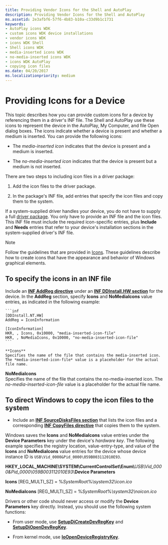 ```yaml
---
title: Providing Vendor Icons for the Shell and AutoPlay
description: Providing Vendor Icons for the Shell and AutoPlay
ms.assetid: 2e3afbf6-57f6-4b83-b10a-c33d9b1c1731
keywords:
- AutoPlay icons WDK
- custom icons WDK device installations
- vendor icons WDK
- icons WDK Shell
- Shell icons WDK
- media-inserted icons WDK
- no-media-inserted icons WDK
- icons WDK AutoPlay
- copying icon files
ms.date: 04/20/2017
ms.localizationpriority: medium
---
```


# Providing Icons for a Device


This topic describes how you can provide custom icons for a device by referencing them in a driver's INF file. The Shell and AutoPlay use these icons to represent the device in the AutoPlay, My Computer, and file Open dialog boxes. The icons indicate whether a device is present and whether a medium is inserted. You can provide the following icons:

-   The *media-inserted icon* indicates that the device is present and a medium is inserted.

-   The *no-media-inserted icon* indicates that the device is present but a medium is not inserted.


There are two steps to including icon files in a driver package:

1.  Add the icon files to the driver package.

2.  In the package's INF file, add entries that specify the icon files and copy them to the system.

If a system-supplied driver handles your device, you do not have to supply a full [driver package](driver-packages.md). You only have to provide an INF file and the icon files. This INF file must include the required icon-specific entries, plus **Include** and **Needs** entries that refer to your device's installation sections in the system-supplied driver's INF file.

> [!NOTE]
> Follow the guidelines that are provided in [Icons](https://docs.microsoft.com/windows/win32/uxguide/vis-icons). These guidelines describe how to create icons that have the appearance and behavior of Windows graphical elements.

## To specify the icons in an INF file

Include an [**INF AddReg directive**](inf-addreg-directive.md) under an [**INF DDInstall.HW section**](inf-ddinstall-hw-section.md) for the device. In the **AddReg** section, specify **Icons** and **NoMediaIcons** value entries, as indicated in the following example:

    ```inf
    [DDInstall.NT.HW]
    AddReg = IconInformation

    [IconInformation]
    HKR, , Icons, 0x10000, "media-inserted-icon-file"
    HKR, , NoMediaIcons, 0x10000, "no-media-inserted-icon-file"
    ```

    **Icons**  
    Specifies the name of the file that contains the media-inserted icon. The *media-inserted-icon-file* value is a placeholder for the actual file name.

   **NoMediaIcons**  
    Specifies the name of the file that contains the no-media-inserted icon. The *no-media-inserted-icon-file* value is a placeholder for the actual file name.

## To direct Windows to copy the icon files to the system

-   Include an [**INF SourceDisksFiles section**](inf-sourcedisksfiles-section.md) that lists the icon files and a corresponding [**INF CopyFiles directive**](inf-copyfiles-directive.md) that copies them to the system.

Windows saves the **Icons** and **NoMediaIcons** value entries under the **Device Parameters** key under the device's *hardware key*. The following example specifies the registry location, value-entry-type, and value of the **Icons** and **NoMediaIcons** value entries for the device whose device instance ID is `USB\Vid_0000&Pid_0000\059B003112010E93`.

**HKEY_LOCAL_MACHINE\\SYSTEM\\CurrentControlSet\\Enum\\**<em>USB\\Vid_0000&Pid_0000\\059B003112010E93</em>\\**Device Parameters**

**Icons** \[REG_MULTI_SZ\] = %*SystemRoo*t%*\\system32\\icon.ico*

**NoMediaIcons** \[REG_MULTI_SZ\] = %*SystemRoot*%*\\system32\\noicon.ico*

Drivers or other code should never access or modify the **Device Parameters** key directly. Instead, you should use the following system functions:

-   From user mode, use [**SetupDiCreateDevRegKey**](https://docs.microsoft.com/windows/desktop/api/setupapi/nf-setupapi-setupdicreatedevregkeya) and [**SetupDiOpenDevRegKey**](https://docs.microsoft.com/windows/desktop/api/setupapi/nf-setupapi-setupdiopendevregkey).

-   From kernel mode, use [**IoOpenDeviceRegistryKey**](https://docs.microsoft.com/windows-hardware/drivers/ddi/wdm/nf-wdm-ioopendeviceregistrykey).

